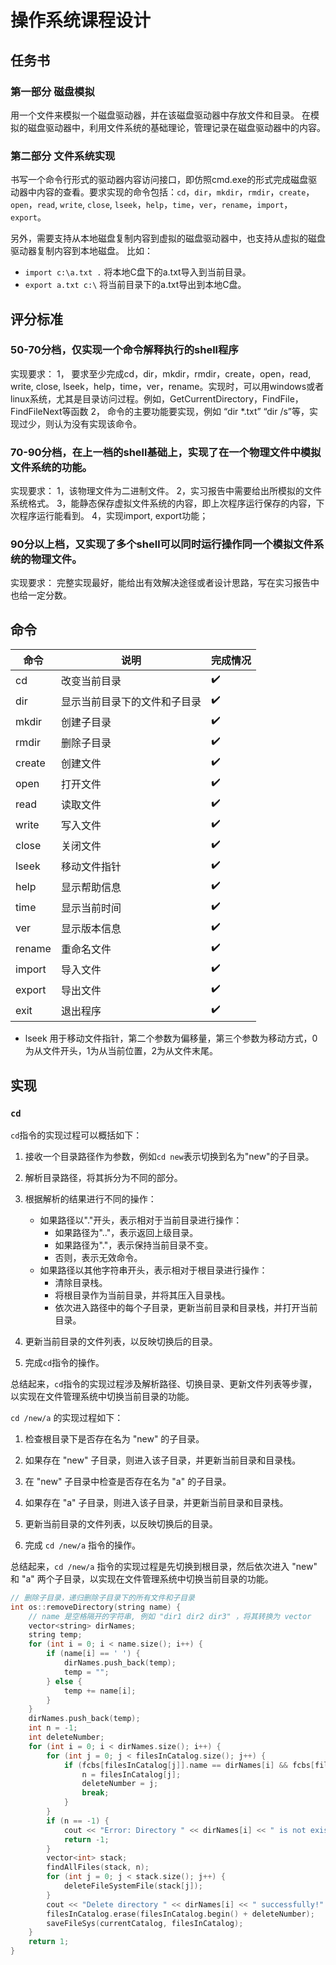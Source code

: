 # 操作系统课程设计

## 任务书

### 第一部分 磁盘模拟

用一个文件来模拟一个磁盘驱动器，并在该磁盘驱动器中存放文件和目录。
在模拟的磁盘驱动器中，利用文件系统的基础理论，管理记录在磁盘驱动器中的内容。

### 第二部分 文件系统实现

书写一个命令行形式的驱动器内容访问接口，即仿照cmd.exe的形式完成磁盘驱动器中内容的查看。要求实现的命令包括：`cd`，`dir`，`mkdir`，`rmdir`，`create`，`open`，`read`, `write`, `close`, `lseek`，`help`，`time`，`ver`，`rename`，`import`，`export`。

另外，需要支持从本地磁盘复制内容到虚拟的磁盘驱动器中，也支持从虚拟的磁盘驱动器复制内容到本地磁盘。
比如：
- `import c:\a.txt .`  将本地C盘下的a.txt导入到当前目录。
- `export a.txt c:\`   将当前目录下的a.txt导出到本地C盘。

## 评分标准

### 50-70分档，仅实现一个命令解释执行的shell程序
实现要求：
1，	要求至少完成cd，dir，mkdir，rmdir，create，open，read, write, close, lseek，help，time，ver，rename。实现时，可以用windows或者linux系统，尤其是目录访问过程。例如，GetCurrentDirectory，FindFile，FindFileNext等函数
2，	命令的主要功能要实现，例如 “dir *.txt” “dir /s”等，实现过少，则认为没有实现该命令。

### 70-90分档，在上一档的shell基础上，实现了在一个物理文件中模拟文件系统的功能。
实现要求：
1，该物理文件为二进制文件。
2，实习报告中需要给出所模拟的文件系统格式。
3，能静态保存虚拟文件系统的内容，即上次程序运行保存的内容，下次程序运行能看到。
4，实现import, export功能；


### 90分以上档，又实现了多个shell可以同时运行操作同一个模拟文件系统的物理文件。
实现要求：
完整实现最好，能给出有效解决途径或者设计思路，写在实习报告中也给一定分数。

## 命令

| 命令     | 说明             | 完成情况 |
|--------|----------------|------|
| cd     | 改变当前目录         | ✔️   |
| dir    | 显示当前目录下的文件和子目录 | ✔️   |
| mkdir  | 创建子目录          | ✔️   |
| rmdir  | 删除子目录          | ✔️   |
| create | 创建文件           | ✔️   |
| open   | 打开文件           | ✔️   |
| read   | 读取文件           | ✔️   |
| write  | 写入文件           | ✔️   |
| close  | 关闭文件           | ✔️   |
| lseek  | 移动文件指针         | ✔️   |
| help   | 显示帮助信息         | ✔️   |
| time   | 显示当前时间         | ✔️   |
| ver    | 显示版本信息         | ✔️   |
| rename | 重命名文件          | ✔️   |
| import | 导入文件           | ✔️   |
| export | 导出文件           | ✔️   |
| exit   | 退出程序           | ✔️   |

- lseek 用于移动文件指针，第二个参数为偏移量，第三个参数为移动方式，0为从文件开头，1为从当前位置，2为从文件末尾。

## 实现

### `cd`

`cd`指令的实现过程可以概括如下：

1. 接收一个目录路径作为参数，例如`cd new`表示切换到名为"new"的子目录。

2. 解析目录路径，将其拆分为不同的部分。

3. 根据解析的结果进行不同的操作：
    - 如果路径以"."开头，表示相对于当前目录进行操作：
        - 如果路径为".."，表示返回上级目录。
        - 如果路径为"."，表示保持当前目录不变。
        - 否则，表示无效命令。
    - 如果路径以其他字符串开头，表示相对于根目录进行操作：
        - 清除目录栈。
        - 将根目录作为当前目录，并将其压入目录栈。
        - 依次进入路径中的每个子目录，更新当前目录和目录栈，并打开当前目录。

4. 更新当前目录的文件列表，以反映切换后的目录。

5. 完成`cd`指令的操作。

总结起来，`cd`指令的实现过程涉及解析路径、切换目录、更新文件列表等步骤，以实现在文件管理系统中切换当前目录的功能。

`cd /new/a` 的实现过程如下：

1. 检查根目录下是否存在名为 "new" 的子目录。

2. 如果存在 "new" 子目录，则进入该子目录，并更新当前目录和目录栈。

3. 在 "new" 子目录中检查是否存在名为 "a" 的子目录。

4. 如果存在 "a" 子目录，则进入该子目录，并更新当前目录和目录栈。

5. 更新当前目录的文件列表，以反映切换后的目录。

6. 完成 `cd /new/a` 指令的操作。

总结起来，`cd /new/a` 指令的实现过程是先切换到根目录，然后依次进入 "new" 和 "a" 两个子目录，以实现在文件管理系统中切换当前目录的功能。

```c++
// 删除子目录，递归删除子目录下的所有文件和子目录
int os::removeDirectory(string name) {
    // name 是空格隔开的字符串, 例如 "dir1 dir2 dir3" ，将其转换为 vector
    vector<string> dirNames;
    string temp;
    for (int i = 0; i < name.size(); i++) {
        if (name[i] == ' ') {
            dirNames.push_back(temp);
            temp = "";
        } else {
            temp += name[i];
        }
    }
    dirNames.push_back(temp);
    int n = -1;
    int deleteNumber;
    for (int i = 0; i < dirNames.size(); i++) {
        for (int j = 0; j < filesInCatalog.size(); j++) {
            if (fcbs[filesInCatalog[j]].name == dirNames[i] && fcbs[filesInCatalog[j]].type == 1) {
                n = filesInCatalog[j];
                deleteNumber = j;
                break;
            }
        }
        if (n == -1) {
            cout << "Error: Directory " << dirNames[i] << " is not exist!" << endl;
            return -1;
        }
        vector<int> stack;
        findAllFiles(stack, n);
        for (int j = 0; j < stack.size(); j++) {
            deleteFileSystemFile(stack[j]);
        }
        cout << "Delete directory " << dirNames[i] << " successfully!" << endl;
        filesInCatalog.erase(filesInCatalog.begin() + deleteNumber);
        saveFileSys(currentCatalog, filesInCatalog);
    }
    return 1;
}
```
